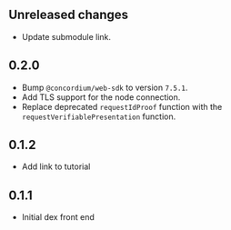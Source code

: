 ## Unreleased changes

-   Update submodule link.

## 0.2.0

-   Bump `@concordium/web-sdk` to version `7.5.1`.
-   Add TLS support for the node connection.
-   Replace deprecated `requestIdProof` function with the `requestVerifiablePresentation` function.

## 0.1.2

-   Add link to tutorial

## 0.1.1

-   Initial dex front end
